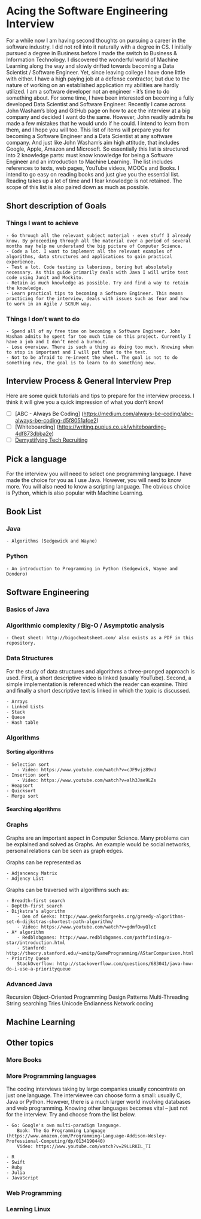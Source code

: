 # Acing the Software Engineering Interview

For a while now I am having second thoughts on pursuing a career in the software industry. I did not roll into it naturally with a degree in CS. I initially pursued a degree in Business before I made the switch to Business & Information Technology. I discovered the wonderful world of Machine Learning along the way and slowly drifted towards becoming a Data Scientist / Software Engineer. Yet, since leaving college I have done little with either. I have a high paying job at a defense contractor, but due to the nature of working on an established application my abilities are hardly utilized. I am a software developer not an engineer - it’s time to do something about.
For some time, I have been interested on becoming a fully developed Data Scientist and Software Engineer. Recently I came across John Washam’s blog and GitHub page on how to ace the interview at a big company and decided I want do the same. However, John readily admits he made a few mistakes that he would undo if he could. I intend to learn from them, and I hope you will too.
This list of items will prepare you for becoming a Software Engineer and a Data Scientist at any software company. And just like John Washam’s aim high attitude, that includes Google, Apple, Amazon and Microsoft.
So essentially this list is structured into 2 knowledge parts: must know knowledge for being a Software Engineer and an introduction to Machine Learning.
The list includes references to texts, web pages, YouTube videos, MOOCs and Books. I intend to go easy on reading books and just give you the essential list. Reading takes up a lot of time and I fear knowledge is not retained. The scope of this list is also paired down as much as possible. 

## Short description of Goals

### Things I want to achieve
	- Go through all the relevant subject material - even stuff I already know. By proceeding through all the material over a period of several months may help me understand the big picture of Computer Science.
	- Code a lot. I want to implement all the relevant examples of algorithms, data structures and applications to gain practical experience.
	- Test a lot. Code testing is laborious, boring but absolutely necessary. As this guide primarily deals with Java I will write test code using Junit and Mockito.
	- Retain as much knowledge as possible. Try and find a way to retain the knowledge.
	- Learn practical tips to becoming a Software Engineer. This means practicing for the interview, deals with issues such as fear and how to work in an Agile / SCRUM way.

### Things I don’t want to do
	- Spend all of my free time on becoming a Software Engineer. John Washam admits he spent far too much time on this project. Currently I have a job and I don’t need a burnout.
	- Lose overview. There is such a thing as doing too much. Knowing when to stop is important and I will put that to the test.
	- Not to be afraid to re-invent the wheel. The goal is not to do something new, the goal is to learn to do something new.

## Interview Process & General Interview Prep
Here are some quick tutorials and tips to prepare for the interview process. I think it will give you a quick impression of what you don’t know!

- [ ] [ABC - Always Be Coding] (https://medium.com/always-be-coding/abc-always-be-coding-d5f8051afce2)
- [ ] [Whiteboarding] (https://writing.pupius.co.uk/whiteboarding-4df873dbba2e)
- [ ] [Demystifying Tech Recruiting](https://www.youtube.com/watch?v=N233T0epWTs)

## Pick a language
For the interview you will need to select one programming language. I have made the choice for you as I use Java. However, you will need to know more. You will also need to know a scripting language. The obvious choice is Python, which is also popular with Machine Learning.

## Book List
### Java
	- Algorithms (Sedgewick and Wayne)
### Python
	- An introduction to Programming in Python (Sedgewick, Wayne and Dondero)

## Software Engineering
### Basics of Java

### Algorithmic complexity / Big-O / Asymptotic analysis
	- Cheat sheet: http://bigocheatsheet.com/ also exists as a PDF in this repository.

### Data Structures
For the study of data structures and algorithms a three-pronged approach is used. First, a short descriptive video is linked (usually YouTube). Second, a simple implementation is referenced which the reader can examine. Third and finally a short descriptive text is linked in which the topic is discussed.
	
	- Arrays
	- Linked Lists
	- Stack
	- Queue
	- Hash table
	
### Algorithms

#### Sorting algorithms
	- Selection sort
		- Video: https://www.youtube.com/watch?v=cJF9vjz89vU
	- Insertion sort
		- Video: https://www.youtube.com/watch?v=alh3Jme9LZs
	- Heapsort
	- Quicksort
	- Merge sort
#### Searching algorithms

### Graphs
Graphs are an important aspect in Computer Science. Many problems can be explained and solved as Graphs. An example would be social networks, personal relations can be seen as graph edges.

Graphs can be represented as

	- Adjancency Matrix
	- Adjency List
	
Graphs can be traversed with algorithms such as:

	- Breadth-first search
	- Deptth-first search
	- Dijkstra's algorithm
		- Den of Geeks: http://www.geeksforgeeks.org/greedy-algorithms-set-6-dijkstras-shortest-path-algorithm/
		- Video: https://www.youtube.com/watch?v=gdmfOwyQlcI
	- A* algorithm
		- Redblobgames: http://www.redblobgames.com/pathfinding/a-star/introduction.html
		- Stanford: http://theory.stanford.edu/~amitp/GameProgramming/AStarComparison.html
	- Priority Queue
		StackOverflow: http://stackoverflow.com/questions/683041/java-how-do-i-use-a-priorityqueue

### Advanced Java
Recursion
Object-Oriented Programming
Design Patterns
Multi-Threading
String searching
Tries
Unicode
Endianness
Network coding

## Machine Learning

## Other topics
### More Books
### More Programming languages
The coding interviews taking by large companies usually concentrate on just one language. The interviewee can choose form a small: usually C, Java or Python. However, there is a much larger world involving databases and web programming. Knowing other languages becomes vital – just not for the interview. Try and choose from the list below.
	
	- Go: Google's own multi-paradigm language.
		Book: The Go Programming Language (https://www.amazon.com/Programming-Language-Addison-Wesley-Professional-Computing/dp/0134190440)
		Video: https://www.youtube.com/watch?v=29LLRKIL_TI
		
	- R
	- Swift
	- Ruby
	- Julia
	- JavaScript
	
### Web Programming
### Learning Linux


